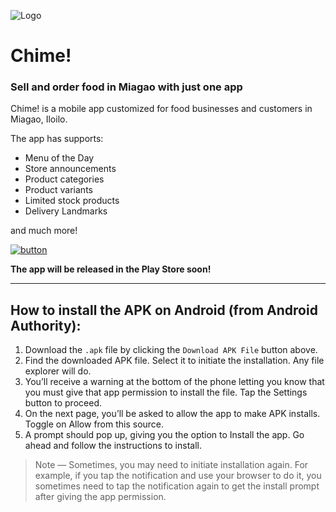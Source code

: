 ![Logo](https://github.com/lunchplus/Chime-/blob/main/images/Logo.jpg)
# Chime!
### Sell and order food in Miagao with just one app

Chime! is a mobile app customized for food businesses and customers in Miagao, Iloilo.

The app has supports:
- Menu of the Day
- Store announcements
- Product categories
- Product variants
- Limited stock products
- Delivery Landmarks

and much more!




[![button](https://github.com/lunchplus/Chime-/blob/main/images/Button.png)](https://github.com/lunchplus/Chime-Mobile-App/blob/main/apk/Chime.apk)

**The app will be released in the Play Store soon!**

---
## How to install the APK on Android (from Android Authority):
1. Download the `.apk` file by clicking the `Download APK File` button above.
2. Find the downloaded APK file. Select it to initiate the installation. Any file explorer will do.
3. You’ll receive a warning at the bottom of the phone letting you know that you must give that app permission to install the file. Tap the Settings button to proceed.
4. On the next page, you’ll be asked to allow the app to make APK installs. Toggle on Allow from this source.
5. A prompt should pop up, giving you the option to Install the app. Go ahead and follow the instructions to install.


> Note — Sometimes, you may need to initiate installation again. For example, if you tap the notification and use your browser to do it, you sometimes need to tap the notification again to get the install prompt after giving the app permission.
